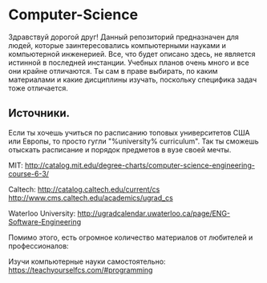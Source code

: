 # Computer-Science
Здравствуй дорогой друг! Данный репозиторий предназначен для людей, которые заинтересовались компьютерными науками и компьютерной инженерией.
Все, что будет описано здесь, не является истинной в последней инстанции. Учебных планов очень много и все они крайне отличаются. 
Ты сам в праве выбирать, по каким материалами и какие дисциплины изучать, поскольку специфика задач тоже отличается.

Источники.
-------------------------------------------------------------------------------------------------------------------------------------
Если ты хочешь учиться по расписанию топовых университетов США или Европы, то просто гугли "%university% curriculum". Так ты сможешь
отыскать расписание и порядок предметов в вузе своей мечты.

MIT:
http://catalog.mit.edu/degree-charts/computer-science-engineering-course-6-3/

Caltech:
http://catalog.caltech.edu/current/cs
http://www.cms.caltech.edu/academics/ugrad_cs

Waterloo University:
http://ugradcalendar.uwaterloo.ca/page/ENG-Software-Engineering

Помимо этого, есть огромное количество материалов от любителей и профессионалов:

Изучи компьютерные науки самостоятельно:
https://teachyourselfcs.com/#programming
